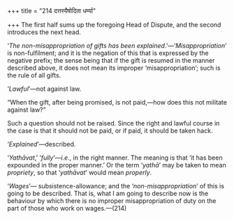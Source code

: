 +++
title = "214 दत्तस्यैषोदिता धर्म्या"

+++
The first half sums up the foregoing Head of Dispute, and the second
introduces the next head.

‘*The non-misappropriation of gifts has been
explained*.’—‘*Misappropriation*’ is non-fulfilment; and it is the
negation of this that is expressed by the negative prefix; the sense
being that if the gift is resumed in the manner described above, it does
not mean its improper ‘misappropriation’; such is the rule of all gifts.

‘*Lawful*’—not against law.

“When the gift, after being promised, is not paid,—how does this not
militate against law?”

Such a question should not be raised. Since the right and lawful course
in the case is that it should not be paid, or if paid, it should be
taken hack.

‘*Explained*’—described.

‘*Yathāvat*,’ ‘*fully*’—*i.e*., in the right manner. The meaning is that
‘it has been expounded in the proper manner.’ Or the term ‘*yathā*’ may
be taken to mean *propriety*, so that ‘*yathāvat*’ would mean
*properly*.

‘*Wages*’— subsistence-allowance; and the ‘*non-misappropriation*’ of
this is going to be described. That is, what I am going to describe now
is the behaviour by which there is no improper misappropriation of duty
on the part of those who work on wages.—(214)
